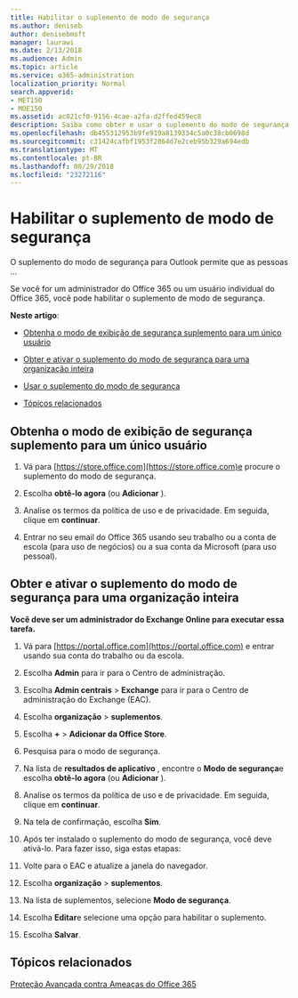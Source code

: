 ```yaml
---
title: Habilitar o suplemento de modo de segurança
ms.author: deniseb
author: denisebmsft
manager: laurawi
ms.date: 2/13/2018
ms.audience: Admin
ms.topic: article
ms.service: o365-administration
localization_priority: Normal
search.appverid:
- MET150
- MOE150
ms.assetid: ac021cf0-9156-4cae-a2fa-d2ffed459ec8
description: Saiba como obter e usar o suplemento do modo de segurança para Outlook.
ms.openlocfilehash: db455312953b9fe919a8139334c5a0c38cb0698d
ms.sourcegitcommit: c31424cafbf1953f2864d7e2ceb95b329a694edb
ms.translationtype: MT
ms.contentlocale: pt-BR
ms.lasthandoff: 08/29/2018
ms.locfileid: "23272116"
---
```

# <a name="enable-the-security-view-add-in"></a>Habilitar o suplemento de modo de segurança

O suplemento do modo de segurança para Outlook permite que as pessoas …
  
Se você for um administrador do Office 365 ou um usuário individual do Office 365, você pode habilitar o suplemento de modo de segurança.
  
 **Neste artigo**: 
  
- [Obtenha o modo de exibição de segurança suplemento para um único usuário](enable-the-security-view-add-in.md#singleget)
    
- [Obter e ativar o suplemento do modo de segurança para uma organização inteira](enable-the-security-view-add-in.md#wholeorgget)
    
- [Usar o suplemento do modo de segurança](enable-the-security-view-add-in.md#useit)
    
- [Tópicos relacionados](enable-the-security-view-add-in.md#relaated)
    
## <a name="get-the-security-view-add-in-for-a-single-user"></a>Obtenha o modo de exibição de segurança suplemento para um único usuário
<a name="singleget"> </a>

1. Vá para [https://store.office.com](https://store.office.com)e procure o suplemento do modo de segurança.
    
2. Escolha **obtê-lo agora** (ou **Adicionar** ). 
    
3. Analise os termos da política de uso e de privacidade. Em seguida, clique em **continuar**. 
    
4. Entrar no seu email do Office 365 usando seu trabalho ou a conta de escola (para uso de negócios) ou a sua conta da Microsoft (para uso pessoal).
    
## <a name="get-and-enable-the-security-view-add-in-for-an-entire-organization"></a>Obter e ativar o suplemento do modo de segurança para uma organização inteira
<a name="wholeorgget"> </a>

 **Você deve ser um administrador do Exchange Online para executar essa tarefa.**
  
1. Vá para [https://portal.office.com](https://portal.office.com) e entrar usando sua conta do trabalho ou da escola. 
    
2. Escolha **Admin** para ir para o Centro de administração. 
    
3. Escolha **Admin centrais** \> **Exchange** para ir para o Centro de administração do Exchange (EAC). 
    
4. Escolha **organização** \> **suplementos**. 
    
5. Escolha **+** \> **Adicionar da Office Store**. 
    
6. Pesquisa para o modo de segurança.
    
7. Na lista de **resultados de aplicativo** , encontre o **Modo de segurança**e escolha **obtê-lo agora** (ou **Adicionar** ). 
    
8. Analise os termos da política de uso e de privacidade. Em seguida, clique em **continuar**. 
    
9. Na tela de confirmação, escolha **Sim**. 
    
10. Após ter instalado o suplemento do modo de segurança, você deve ativá-lo. Para fazer isso, siga estas etapas:
    
1. Volte para o EAC e atualize a janela do navegador.
    
2. Escolha **organização** \> **suplementos**. 
    
3. Na lista de suplementos, selecione **Modo de segurança**. 
    
4. Escolha **Editar**e selecione uma opção para habilitar o suplemento. 
    
5. Escolha **Salvar**. 
    
## <a name="related-topics"></a>Tópicos relacionados
<a name="relaated"> </a>

[Proteção Avançada contra Ameaças do Office 365](office-365-atp.md) 
  

